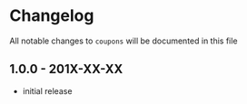 # Changelog

All notable changes to `coupons` will be documented in this file

## 1.0.0 - 201X-XX-XX

- initial release
